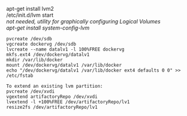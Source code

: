 apt-get install lvm2<br />
/etc/init.d/lvm start<br />
*not needed, utility for graphically configuring Logical Volumes*<br />
*apt-get install system-config-lvm*

```
pvcreate /dev/sdb 
vgcreate dockervg /dev/sdb
lvcreate --name datalv1 -l 100%FREE dockervg
mkfs.ext4 /dev/dockervg/datalv1
mkdir /var/lib/docker
mount /dev/dockervg/datalv1 /var/lib/docker
echo "/dev/dockervg/datalv1 /var/lib/docker ext4 defaults 0 0" >> /etc/fstab
```

```
To extend an existing lvm partition:
pvcreate /dev/xvdi
vgextend artifactoryRepo /dev/xvdi
lvextend -l +100%FREE /dev/artifactoryRepo/lv1
resize2fs /dev/artifactoryRepo/lv1
```
